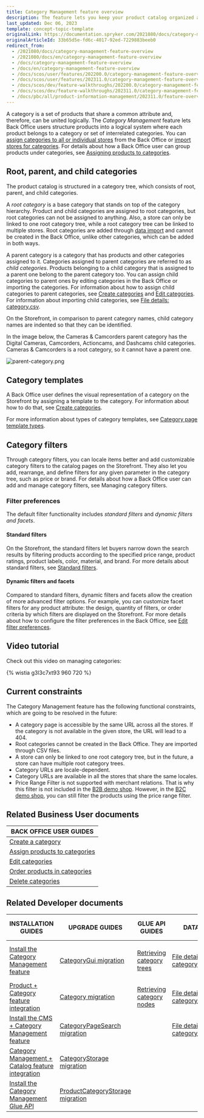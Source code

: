 ```yaml
---
title: Category Management feature overview
description: The feature lets you keep your product catalog organized and comprehensible for the customers who can easily navigate the storefront and search products quicker
last_updated: Dec 06, 2023
template: concept-topic-template
originalLink: https://documentation.spryker.com/2021080/docs/category-management-feature-overview
originalArticleId: 33b65d5e-fd6c-4017-92ed-7229883beeb0
redirect_from:
  - /2021080/docs/category-management-feature-overview
  - /2021080/docs/en/category-management-feature-overview
  - /docs/category-management-feature-overview
  - /docs/en/category-management-feature-overview
  - /docs/scos/user/features/202200.0/category-management-feature-overview.html
  - /docs/scos/user/features/202311.0/category-management-feature-overview.html
  - /docs/scos/dev/feature-walkthroughs/202200.0/category-management-feature-walkthrough.html
  - /docs/scos/dev/feature-walkthroughs/202311.0/category-management-feature-walkthrough.html
  - /docs/pbc/all/product-information-management/202311.0/feature-overviews/category-management-feature-overview.html
---
```


A category is a set of products that share a common attribute and, therefore, can be united logically. The *Category Management* feature lets Back Office users structure products into a logical system where each product belongs to a category or set of interrelated categories. You can [assign categories to all or individual stores](/docs/pbc/all/product-information-management/{{page.version}}/base-shop/manage-in-the-back-office/categories/assign-products-to-categories.html) from the Back Office or [import stores for categories](/docs/pbc/all/product-information-management/{{page.version}}/base-shop/import-and-export-data/categories-data-import/import-file-details-category-store.csv.html). For details about how a Back Office user can group products under categories, see [Assigning products to categories](/docs/pbc/all/product-information-management/{{page.version}}/base-shop/manage-in-the-back-office/categories/assign-products-to-categories.html).

## Root, parent, and child categories

The product catalog is structured in a category tree, which consists of root, parent, and child categories.

A *root category* is a base category that stands on top of the category hierarchy. Product and child categories are assigned to root categories, but root categories can not be assigned to anything. Also, a store can only be linked to one root category tree, while a root category tree can be linked to multiple stores. Root categories are added through [data import](/docs/pbc/all/product-information-management/{{page.version}}/base-shop/import-and-export-data/categories-data-import/import-file-details-category.csv.html) and cannot be created in the Back Office, unlike other categories, which can be added in both ways.

A parent category is a category that has products and other categories assigned to it. Categories assigned to parent categories are referred to as *child categories*. Products belonging to a child category that is assigned to a parent one belong to the parent category too. You can assign child categories to parent ones by editing categories in the Back Office or importing the categories. For information about how to assign child categories to parent categories, see [Create categories](/docs/pbc/all/product-information-management/{{page.version}}/base-shop/manage-in-the-back-office/categories/create-categories.html) and [Edit categories](/docs/pbc/all/product-information-management/{{page.version}}/base-shop/manage-in-the-back-office/categories/edit-categories.html). For information about importing child categories, see [File details: category.csv](/docs/pbc/all/product-information-management/{{page.version}}/base-shop/import-and-export-data/categories-data-import/import-file-details-category.csv.html).

On the Storefront, in comparison to parent category names, child category names are indented so that they can be identified.

In the image below, the Cameras & Camcorders parent category has the Digital Cameras, Camcorders, Actioncams, and Dashcams child categories. Cameras & Camcorders is a root category, so it cannot have a parent one.

![parent-category.png](https://spryker.s3.eu-central-1.amazonaws.com/docs/Features/Catalog+Management/Category+Management/Category+Management+Feature+Overview/parent-category.png)

## Category templates

A Back Office user defines the visual representation of a category on the Storefront by assigning a template to the category. For information about how to do that, see [Create categories](/docs/pbc/all/product-information-management/{{page.version}}/base-shop/manage-in-the-back-office/categories/create-categories.html).

For more information about types of category templates, see [Category page template types](/docs/pbc/all/product-information-management/{{page.version}}/base-shop/manage-in-the-back-office/categories/create-categories.html#reference-information-template).

## Category filters

Through category filters, you can locale items better and add customizable category filters to the catalog pages on the Storefront. They also let you add, rearrange, and define filters for any given parameter in the category tree, such as price or brand. For details about how a Back Office user can add and manage category filters, see Managing category filters.

### Filter preferences

The default filter functionality includes *standard filters* and *dynamic filters and facets*.

#### Standard filters

On the Storefront, the standard filters let buyers narrow down the search results by filtering products according to the specified price range, product ratings, product labels, color, material, and brand. For more details about standard filters, see [Standard filters](/docs/pbc/all/search/{{page.version}}/base-shop/search-feature-overview/standard-filters-overview.html).

#### Dynamic filters and facets

Compared to standard filters, dynamic filters and facets allow the creation of more advanced filter options. For example, you can customize facet filters for any product attribute: the design, quantity of filters, or order criteria by which filters are displayed on the Storefront. For more details about how to configure the filter preferences in the Back Office, see [Edit filter preferences](/docs/pbc/all/search/{{page.version}}/base-shop/manage-in-the-back-office/filter-preferences/edit-filter-preferences.html).

## Video tutorial
Check out this video on managing categories:

{% wistia g3l3c7xt93 960 720 %}

## Current constraints

The Category Management feature has the following functional constraints, which are going to be resolved in the future:

* A category page is accessible by the same URL across all the stores. If the category is not available in the given store, the URL will lead to a 404.
* Root categories cannot be created in the Back Office. They are imported through CSV files.
* A store can only be linked to one root category tree, but in the future, a store can have multiple root category trees.
* Category URLs are locale-dependent.
* Category URLs are available in all the stores that share the same locales.
* Price Range Filter is not supported with merchant relations. That is why this filter is not included in the [B2B demo shop](/docs/about/all/b2b-suite.html). However, in the [B2C demo shop](/docs/about/all/b2c-suite.html), you can still filter the products using the price range filter.

## Related Business User documents

| BACK OFFICE USER GUIDES                                                                                                                                                          |
|----------------------------------------------------------------------------------------------------------------------------------------------------------------------------------|
| [Create a category](/docs/pbc/all/product-information-management/{{page.version}}/base-shop/manage-in-the-back-office/categories/create-categories.html)                         |
| [Assign products to categories](/docs/pbc/all/product-information-management/{{page.version}}/base-shop/manage-in-the-back-office/categories/assign-products-to-categories.html) |
| [Edit categories](/docs/pbc/all/product-information-management/{{page.version}}/base-shop/manage-in-the-back-office/categories/edit-categories.html)                             |
| [Order products in categories](/docs/pbc/all/product-information-management/{{page.version}}/base-shop/manage-in-the-back-office/categories/order-products-in-categories.html)   |
| [Delete categories](/docs/pbc/all/product-information-management/{{page.version}}/base-shop/manage-in-the-back-office/categories/delete-categories.html)                         |

## Related Developer documents

| INSTALLATION GUIDES                                                                                                                                                                                                    | UPGRADE GUIDES                                                                                                                                                                                 | GLUE API GUIDES                                                                                                                                                             | DATA IMPORT                                                                                                                                                                                                 | TUTORIALS AND HOWTOS                                                                                                                                                                  |
|------------------------------------------------------------------------------------------------------------------------------------------------------------------------------------------------------------------------|------------------------------------------------------------------------------------------------------------------------------------------------------------------------------------------------|-----------------------------------------------------------------------------------------------------------------------------------------------------------------------------|-------------------------------------------------------------------------------------------------------------------------------------------------------------------------------------------------------------|---------------------------------------------------------------------------------------------------------------------------------------------------------------------------------------|
| [Install the Category Management feature](/docs/pbc/all/product-information-management/{{page.version}}/base-shop/install-and-upgrade/install-features/install-the-category-management-feature.html)                   | [CategoryGui migration](/docs/pbc/all/product-information-management/{{page.version}}/base-shop/install-and-upgrade/upgrade-modules/upgrade-the-categorygui-module.html)                       | [Retrieving category trees](/docs/pbc/all/product-information-management/{{page.version}}/base-shop/manage-using-glue-api/categories/glue-api-retrieve-category-trees.html) | [File details: category.csv](/docs/pbc/all/product-information-management/{{page.version}}/base-shop/import-and-export-data/categories-data-import/import-file-details-category.csv.html)                   | [HowTo: Manage a big number of categories](/docs/pbc/all/product-information-management/{{page.version}}/base-shop/tutorials-and-howtos/howto-manage-a-big-number-of-categories.html) |
| [Product + Category feature integration](/docs/pbc/all/product-information-management/{{page.version}}/base-shop/install-and-upgrade/install-features/install-the-product-category-feature.html)                       | [Category migration](/docs/pbc/all/product-information-management/{{page.version}}/base-shop/install-and-upgrade/upgrade-modules/upgrade-the-category-module.html)                             | [Retrieving category nodes](/docs/pbc/all/product-information-management/{{page.version}}/base-shop/manage-using-glue-api/categories/glue-api-retrieve-category-nodes.html) | [File details: category_template.csv](/docs/pbc/all/product-information-management/{{page.version}}/base-shop/import-and-export-data/categories-data-import/import-file-details-category-template.csv.html) |                                                                                                                                                                                       |
| [Install the CMS + Category Management feature](/docs/pbc/all/content-management-system/{{page.version}}/base-shop/install-and-upgrade/install-features/install-the-cms-category-management-feature.html)              | [CategoryPageSearch migration](/docs/pbc/all/search/{{page.version}}/base-shop/install-and-upgrade/upgrade-modules/upgrade-the-categorypagesearch-module.html)                                 |                                                                                                                                                                             | [File details: category_store.csv](/docs/pbc/all/product-information-management/{{page.version}}/base-shop/import-and-export-data/categories-data-import/import-file-details-category-store.csv.html)       |                                                                                                                                                                                       |
| [Category Management + Catalog feature integration](/docs/pbc/all/product-information-management/{{page.version}}/base-shop/install-and-upgrade/install-features/install-the-category-management-catalog-feature.html) | [CategoryStorage migration](/docs/pbc/all/product-information-management/{{page.version}}/base-shop/install-and-upgrade/upgrade-modules/upgrade-the-categorystorage-module.html)               |                                                                                                                                                                             |                                                                                                                                                                                                             |                                                                                                                                                                                       |
| [Install the Category Management Glue API](/docs/pbc/all/product-information-management/{{page.version}}/base-shop/install-and-upgrade/install-glue-api/install-the-category-management-glue-api.html)                 | [ProductCategoryStorage migration](/docs/pbc/all/product-information-management/{{page.version}}/base-shop/install-and-upgrade/upgrade-modules/upgrade-the-productcategorystorage-module.html) |                                                                                                                                                                             |                                                                                                                                                                                                             |                                                                                                                                                                                       |
